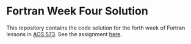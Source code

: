 # Fortran Week Four Solution

This repository contains the code solution for the forth week of Fortran lessons in [AOS 573](http://aos573.github.io). See the assignment [here](https://aos573.github.io/assignments/5-fortran-modeling.html).
